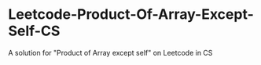 # Leetcode-Product-Of-Array-Except-Self-CS
A solution for "Product of Array except self" on Leetcode in CS
